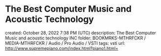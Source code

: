 # The Best Computer Music and Acoustic Technology

created: October 28, 2022 7:38 PM (UTC)
description: The Best Computer Music and acoustic technology INC
folder: BOOKMRKS-MTHRFCKR / MEDIA-MTHRFCKR / Audio / Pro Audio / VSTI
tags: vsti
url: http://www.supremepiano.com/index.html?piano1.html=